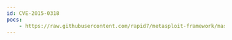 ```yaml
---
id: CVE-2015-0318
pocs:
    - https://raw.githubusercontent.com/rapid7/metasploit-framework/master/modules/exploits/windows/browser/adobe_flash_pcre.rb
---
```

